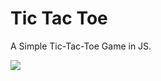 # Tic Tac Toe
A Simple Tic-Tac-Toe Game in JS.

<img src="https://i.imgur.com/vlK0qpR.png" href="https://tic-tac-toe-zeta-lime.vercel.app/">
